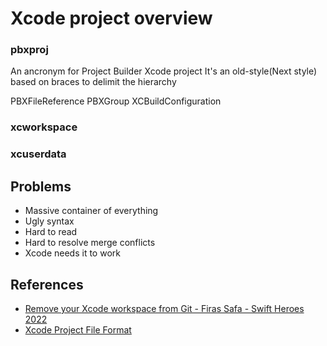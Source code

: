 # Xcode project overview

### pbxproj
An ancronym for Project Builder Xcode project
It's an old-style(Next style) based on braces to delimit the hierarchy

PBXFileReference
PBXGroup
XCBuildConfiguration
 

### xcworkspace

### xcuserdata

## Problems
- Massive container of everything 
- Ugly syntax
- Hard to read
- Hard to resolve merge conflicts
- Xcode needs it to work


## References
- [Remove your Xcode workspace from Git - Firas Safa - Swift Heroes 2022](https://www.youtube.com/watch?v=Is0--xTq3fk)
- [Xcode Project File Format](http://www.monobjc.net/xcode-project-file-format.html)
